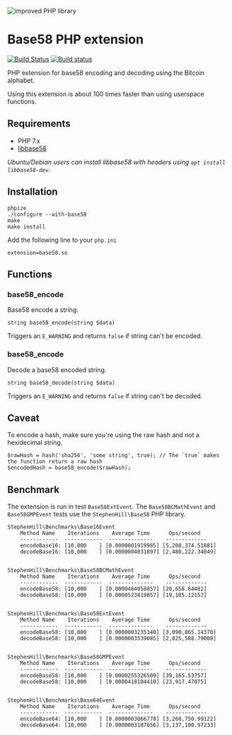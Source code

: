 ![improved PHP library](https://user-images.githubusercontent.com/100821/46372249-e5eb7500-c68a-11e8-801a-2ee57da3e5e3.png)

# Base58 PHP extension

[![Build Status](https://api.travis-ci.org/improved-php-library/base58-php-ext.svg?branch=master)](https://travis-ci.org/improved-php-library/base58-php-ext)
[![Build status](https://ci.appveyor.com/api/projects/status/7rof1vr8mv4kam17/branch/master?svg=true)](https://ci.appveyor.com/project/jasny/base58-php-ext/branch/master)

PHP extension for base58 encoding and decoding using the Bitcoin alphabet.

Using this extension is about 100 times faster than using userspace functions.

## Requirements

* PHP 7.x
* [libbase58](https://github.com/bitcoin/libbase58)

_Ubuntu/Debian users can install libbase58 with headers using `apt install libbase58-dev`._

## Installation

    phpize
    ./configure --with-base58
    make
    make install

Add the following line to your `php.ini`

    extension=base58.so

## Functions

### base58_encode

Base58 encode a string.

    string base58_encode(string $data)

Triggers an `E_WARNING` and returns `false` if string can't be encoded.

### base58_encode

Decode a base58 encoded string.

    string base58_decode(string $data)

Triggers an `E_WARNING` and returns `false` if string can't be decoded.

## Caveat

To encode a hash, make sure you're using the raw hash and not a hexidecimal string.

    $rawHash = hash('sha256', 'some string', true); // The `true` makes the function return a raw hash
    $encodedHash = base58_encode($rawHash);


## Benchmark

The extension is run in test `Base58ExtEvent`. The `Base58BCMathEvent` and `Base58GMPEvent` tests use
the `StephenHill\Base58` PHP library.

```
StephenHill\Benchmarks\Base16Event
    Method Name    Iterations    Average Time      Ops/second
    ------------  ------------  --------------    -------------
    encodeBase16: [10,000    ] [0.0000001919985] [5,208,374.51881]
    decodeBase16: [10,000    ] [0.0000004031897] [2,480,222.34049]


StephenHill\Benchmarks\Base58BCMathEvent
    Method Name    Iterations    Average Time      Ops/second
    ------------  ------------  --------------    -------------
    encodeBase58: [10,000    ] [0.0000484058857] [20,658.64482]
    decodeBase58: [10,000    ] [0.0000523419857] [19,105.12157]


StephenHill\Benchmarks\Base58ExtEvent
    Method Name    Iterations    Average Time      Ops/second
    ------------  ------------  --------------    -------------
    encodeBase58: [10,000    ] [0.0000003235340] [3,090,865.14370]
    decodeBase58: [10,000    ] [0.0000003539085] [2,825,588.79008]


StephenHill\Benchmarks\Base58GMPEvent
    Method Name    Iterations    Average Time      Ops/second
    ------------  ------------  --------------    -------------
    encodeBase58: [10,000    ] [0.0000255326509] [39,165.53757]
    decodeBase58: [10,000    ] [0.0000418104410] [23,917.47075]


StephenHill\Benchmarks\Base64Event
    Method Name    Iterations    Average Time      Ops/second
    ------------  ------------  --------------    -------------
    encodeBase64: [10,000    ] [0.0000003066778] [3,260,750.99122]
    decodeBase64: [10,000    ] [0.0000003187656] [3,137,100.97233]
```

